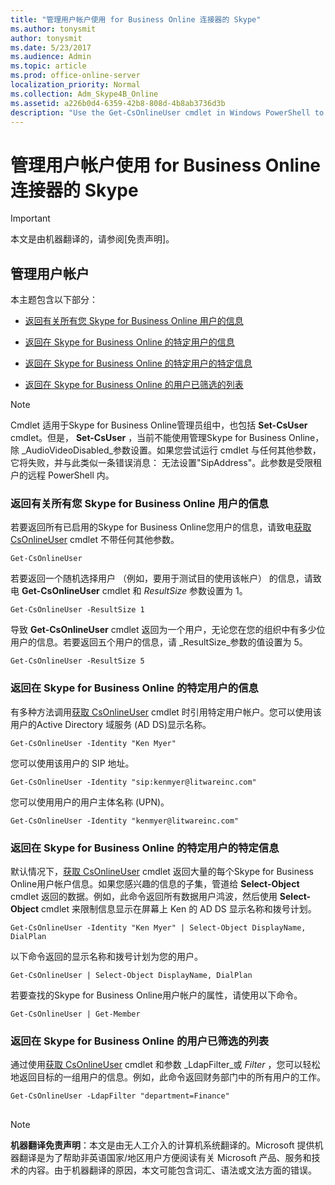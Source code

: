 ```yaml
---
title: "管理用户帐户使用 for Business Online 连接器的 Skype"
ms.author: tonysmit
author: tonysmit
ms.date: 5/23/2017
ms.audience: Admin
ms.topic: article
ms.prod: office-online-server
localization_priority: Normal
ms.collection: Adm_Skype4B_Online
ms.assetid: a226b0d4-6359-42b8-808d-4b8ab3736d3b
description: "Use the Get-CsOnlineUser cmdlet in Windows PowerShell to get information about your organization's Skype for Business Online users."
---
```


# 管理用户帐户使用 for Business Online 连接器的 Skype

> [!IMPORTANT]
> 本文是由机器翻译的，请参阅[免责声明]。
  
## 管理用户帐户

本主题包含以下部分：
  
- [返回有关所有您 Skype for Business Online 用户的信息](a226b0d4-6359-42b8-808d-4b8ab3736d3b.md#BKMK_ReturnInfoAboutAllUsers)
    
- [返回在 Skype for Business Online 的特定用户的信息](a226b0d4-6359-42b8-808d-4b8ab3736d3b.md#BKMK_ReturnInfoSpecificUser)
    
- [返回在 Skype for Business Online 的特定用户的特定信息](a226b0d4-6359-42b8-808d-4b8ab3736d3b.md#BKMK_ReturninfoSpecificUsers)
    
- [返回在 Skype for Business Online 的用户已筛选的列表](a226b0d4-6359-42b8-808d-4b8ab3736d3b.md#BKMK_ReturnFilteredListofUsers)
    
> [!NOTE]
> Cmdlet 适用于Skype for Business Online管理员组中，也包括 **Set-CsUser** cmdlet。但是， **Set-CsUser** ，当前不能使用管理Skype for Business Online，除 _AudioVideoDisabled_参数设置。如果您尝试运行 cmdlet 与任何其他参数，它将失败，并与此类似一条错误消息： 无法设置"SipAddress"。此参数是受限租户的远程 PowerShell 内。 
  
### 返回有关所有您 Skype for Business Online 用户的信息
<a name="BKMK_ReturnInfoAboutAllUsers"> </a>

若要返回所有已启用的Skype for Business Online您用户的信息，请致电[获取 CsOnlineUser](https://go.microsoft.com/fwlink/p/?linkid=849603) cmdlet 不带任何其他参数。
  
```
Get-CsOnlineUser
```

若要返回一个随机选择用户 （例如，要用于测试目的使用该帐户） 的信息，请致电 **Get-CsOnlineUser** cmdlet 和 _ResultSize_ 参数设置为 1。
  
```
Get-CsOnlineUser -ResultSize 1
```

导致 **Get-CsOnlineUser** cmdlet 返回为一个用户，无论您在您的组织中有多少位用户的信息。若要返回五个用户的信息，请 _ResultSize_参数的值设置为 5。
  
```
Get-CsOnlineUser -ResultSize 5
```

### 返回在 Skype for Business Online 的特定用户的信息
<a name="BKMK_ReturnInfoSpecificUser"> </a>

有多种方法调用[获取 CsOnlineUser](https://go.microsoft.com/fwlink/p/?linkid=849603) cmdlet 时引用特定用户帐户。您可以使用该用户的Active Directory 域服务 (AD DS)显示名称。
  
```
Get-CsOnlineUser -Identity "Ken Myer"
```

您可以使用该用户的 SIP 地址。
  
```
Get-CsOnlineUser -Identity "sip:kenmyer@litwareinc.com"
```

您可以使用用户的用户主体名称 (UPN)。
  
```
Get-CsOnlineUser -Identity "kenmyer@litwareinc.com"
```

### 返回在 Skype for Business Online 的特定用户的特定信息
<a name="BKMK_ReturninfoSpecificUsers"> </a>

默认情况下，[获取 CsOnlineUser](https://support.office.com/article/2bfafd70-a7d9-4308-a353-5ecf44249b53.aspx) cmdlet 返回大量的每个Skype for Business Online用户帐户信息。如果您感兴趣的信息的子集，管道给 **Select-Object** cmdlet 返回的数据。例如，此命令返回所有数据用户鸿波，然后使用 **Select-Object** cmdlet 来限制信息显示在屏幕上 Ken 的 AD DS 显示名称和拨号计划。
  
```
Get-CsOnlineUser -Identity "Ken Myer" | Select-Object DisplayName, DialPlan
```

以下命令返回的显示名称和拨号计划为您的用户。
  
```
Get-CsOnlineUser | Select-Object DisplayName, DialPlan
```

若要查找的Skype for Business Online用户帐户的属性，请使用以下命令。
  
```
Get-CsOnlineUser | Get-Member
```

### 返回在 Skype for Business Online 的用户已筛选的列表
<a name="BKMK_ReturnFilteredListofUsers"> </a>

通过使用[获取 CsOnlineUser](https://go.microsoft.com/fwlink/p/?linkid=849603) cmdlet 和参数 _LdapFilter_或 _Filter_ ，您可以轻松地返回目标的一组用户的信息。例如，此命令返回财务部门中的所有用户的工作。
  
```
Get-CsOnlineUser -LdapFilter "department=Finance"
```

## 
<a name="MT_Footer"> </a>

> [!NOTE]
> **机器翻译免责声明**：本文是由无人工介入的计算机系统翻译的。Microsoft 提供机器翻译是为了帮助非英语国家/地区用户方便阅读有关 Microsoft 产品、服务和技术的内容。由于机器翻译的原因，本文可能包含词汇、语法或文法方面的错误。 
  

